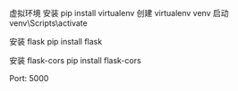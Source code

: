 虚拟环境
安装
pip install virtualenv
创建
virtualenv venv
启动
venv\Scripts\activate

安装 flask
pip install flask

安装 flask-cors
pip install flask-cors

Port: 5000
